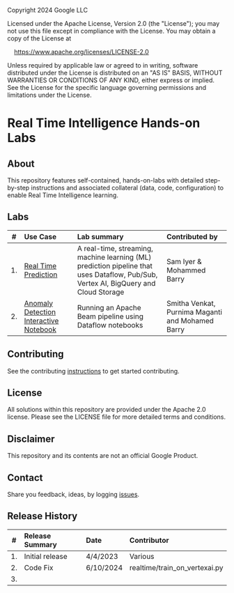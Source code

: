 Copyright 2024 Google LLC

Licensed under the Apache License, Version 2.0 (the "License");
you may not use this file except in compliance with the License.
You may obtain a copy of the License at

    https://www.apache.org/licenses/LICENSE-2.0

Unless required by applicable law or agreed to in writing, software
distributed under the License is distributed on an "AS IS" BASIS,
WITHOUT WARRANTIES OR CONDITIONS OF ANY KIND, either express or implied.
See the License for the specific language governing permissions and
limitations under the License.

# Real Time Intelligence Hands-on Labs

## About
This repository features self-contained, hands-on-labs with detailed step-by-step instructions and associated collateral (data, code, configuration) to enable Real Time Intelligence learning.

## Labs

| # | Use Case | Lab summary | Contributed by |
| -- | :--- | :--- |:--- |
| 1. |[Real Time Prediction](RealTimePrediction/realtime-intelligence-main/README.md)|A real-time, streaming, machine learning (ML) prediction pipeline that uses Dataflow, Pub/Sub, Vertex AI, BigQuery and Cloud Storage | Sam Iyer & Mohammed Barry
| 2. |[Anomaly Detection Interactive Notebook](AnomalyDetection/anomalydetection-interactivenotebook-main/README.md)|Running an Apache Beam pipeline using Dataflow notebooks| Smitha Venkat, Purnima Maganti and Mohamed Barry

## Contributing
See the contributing [instructions](CONTRIBUTING.md) to get started contributing.

## License
All solutions within this repository are provided under the Apache 2.0 license. Please see the LICENSE file for more detailed terms and conditions.

## Disclaimer
This repository and its contents are not an official Google Product.

## Contact
Share you feedback, ideas, by logging [issues](../../issues).

## Release History

| # | Release Summary | Date |  Contributor |
| -- | :--- | :--- |:--- |
| 1. |Initial release| 4/4/2023| Various|
| 2. |Code Fix|6/10/2024|realtime/train_on_vertexai.py|
| 3. ||||
